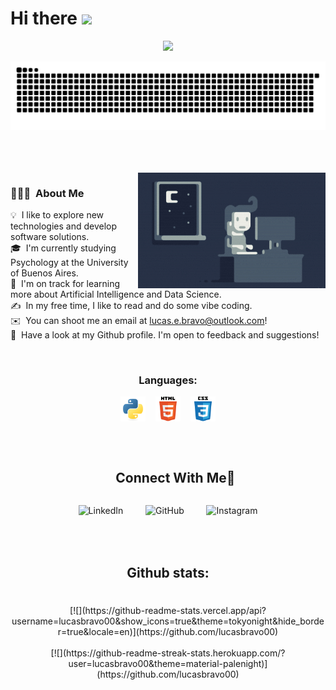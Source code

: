<!-- Greeting GIF with title -->
# Hi there <img src="https://github.com/TheDudeThatCode/TheDudeThatCode/blob/master/Assets/Hi.gif" width="29px">

<!-- Animated typing text -->
<p align="center">
  <a href="https://github.com/DenverCoder1/readme-typing-svg"><img src="https://readme-typing-svg.herokuapp.com?font=Time+New+Roman&color=cyan&size=25&center=true&vCenter=true&width=600&height=100&lines=My+name+is+Lucas+Bravo,;++;I'm+a+Python+Developer;With+some+knowledge+in+HTML+and+CSS,;Active+Learner/Researcher,;Love+to+start+new+projects!"></a>
</p>

<!-- Snake contribution animation -->
<p align = "center">
	<img src = "https://github.com/7oSkaaa/7oSkaaa/blob/output/github-contribution-grid-snake.svg?" alt = "Snake Game"/>
</p>

<!-- Night coding decorative gif -->
<br><br><br>
<img alt="Night Coding" src="https://raw.githubusercontent.com/AVS1508/AVS1508/master/assets/Night-Coding.gif" align="right"/>

<!-- About Me section -->
### 👨🏻‍💻 &nbsp;About Me

💡 &nbsp;I like to explore new technologies and develop software solutions.\
🎓 &nbsp;I'm currently studying Psychology at the University of Buenos Aires.\
🌱 &nbsp;I'm on track for learning more about Artificial Intelligence and Data Science.\
✍️ &nbsp;In my free time, I like to read and do some vibe coding.\
✉️ &nbsp;You can shoot me an email at lucas.e.bravo@outlook.com!\
📄 &nbsp;Have a look at my Github profile. I'm open to feedback and suggestions!

<!-- Languages -->
<br>
<h3 align="center">Languages:</h3>
<p align="center">
  <a href="https://www.python.org" target="_blank" rel="noreferrer"><img src="https://raw.githubusercontent.com/devicons/devicon/master/icons/python/python-original.svg" alt="python" width="40" height="40"/></a>
  &nbsp;&nbsp;
  <a href="https://www.w3.org/html/" target="_blank" rel="noreferrer"><img src="https://raw.githubusercontent.com/devicons/devicon/master/icons/html5/html5-original-wordmark.svg" alt="html5" width="40" height="40"/></a>
  &nbsp;&nbsp;
  <a href="https://www.w3schools.com/css/" target="_blank" rel="noreferrer"><img src="https://raw.githubusercontent.com/devicons/devicon/master/icons/css3/css3-original-wordmark.svg" alt="css3" width="40" height="40"/></a>
</p><br>


<!-- Connect with me -->
<div id="user-content-toc">
  <ul align="center">
    <summary><h2 style="display: inline-block">Connect With Me🤝</h2></summary>
  </ul>
</div>

<div align="center" style="margin-top: 10px;">
  <a href="https://www.linkedin.com/in/lucas-bravo-9211a4264/" target="_blank" style="margin: 0 10px; text-decoration: none; outline: none;"><img src="https://img.icons8.com/doodle/40/000000/linkedin--v2.png" alt="LinkedIn"></a>
  &nbsp;&nbsp;
  <a href="https://github.com/lucasbravo00" target="_blank" style="margin: 0 10px; text-decoration: none; outline: none;"><img src="https://img.icons8.com/doodle/40/000000/github--v1.png" alt="GitHub"></a>
  &nbsp;&nbsp;
  <a href="https://www.instagram.com/lucas.bravoo_/" target="_blank" style="margin: 0 10px; text-decoration: none; outline: none;"><img src="https://img.icons8.com/doodle/40/000000/instagram-new--v2.png" alt="Instagram"></a>
</div>


<!-- GitHub statistics section -->
<div align="center">

<br><br><br>
<div align="center">
<h2 align="center" style="margin: 5px 10px;">Github stats:</h2> 
<br><br>
[![](https://github-readme-stats.vercel.app/api?username=lucasbravo00&show_icons=true&theme=tokyonight&hide_border=true&locale=en)](https://github.com/lucasbravo00)
<br><br>
[![](https://github-readme-streak-stats.herokuapp.com/?user=lucasbravo00&theme=material-palenight)](https://github.com/lucasbravo00)
</div>
